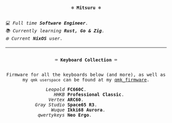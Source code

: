 <div align="center">
  <!-- <img align="right" src="https://github-readme-tech-stack.vercel.app/api/cards?title=Mitsuru's+Tech+Stack&align=center&titleAlign=center&lineCount=2&theme=GitHub-Dark&line1=zig%2CZig%2CF7A41D%3Brust%2CRust%2CF74C00%3BQMK%2CQMK%2CFFFFFF%3Blua%2CLua%2C2C2D72%3Bnixos%2CNix%2C5277C3&line2=neovim%2CNeoVim%2C57A143%3Bfedora%2CFedora%2C51A2DA%3Bgnubash%2CShell%2C4EAA25%3B" alt="Tech Stack" /> -->

  **<kbd> <br> ❄️ Mitsuru ❄️ <br> </kbd>**
  
  <div align="left">
    <samp><i>💻 Full time <b>Software Engineer</b>.</i></samp><br/>
    <samp><i>📚 Currently learning <b>Rust, Go & Zig</b>.</i></samp><br/>
    <samp><i>❄️ Current <b>NixOS</b> user.</i></samp>
  </div>
</div>
<hr/>

<div align="center">

  **<kbd> <br> ⌨️ Keyboard Collection ⌨️ <br> </kbd>**

  <samp>Firmware for all the keyboards below (and more), as well as my `qmk userspace` can be found at my [qmk_firmware](https://github.com/mitsuruu/qmk_firmware/tree/yamamech).</samp>
</div>
<div align="left">
  <samp>               <i>Leopold</i> <b>FC660C</b>.</samp><br/>
  <samp>                  <i>HHKB</i> <b>Professional Classic</b>.</samp><br/>
  <samp>                <i>Vertex</i> <b>ARC60</b>.</samp><br/>
  <samp>           <i>Gray Studio</i> <b>Space65 R3</b>.</samp><br/>
  <samp>                 <i>Wuque</i> <b>Ikki68 Aurora</b>.</samp><br/>
  <samp>            <i>qwertykeys</i> <b>Neo Ergo</b>.</samp><br/>
</div>
